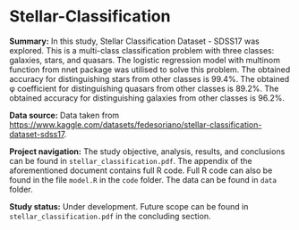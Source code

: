 # Stellar-Classification

**Summary:** In this study, Stellar Classification Dataset - SDSS17 was explored. This is a multi-class classification problem with three classes: galaxies, stars, and quasars. The logistic regression model with multinom function from nnet package was utilised to solve this problem. The obtained accuracy for distinguishing stars from other classes is 99.4%. The obtained φ coefficient for distinguishing quasars from other classes is 89.2%. The obtained accuracy for distinguishing galaxies from other classes is 96.2%.

**Data source:** Data taken from https://www.kaggle.com/datasets/fedesoriano/stellar-classification-dataset-sdss17.

**Project navigation:** The study objective, analysis, results, and conclusions can be found in `stellar_classification.pdf`. The appendix of the aforementioned document contains full R code. Full R code can also be found in the file `model.R` in the `code` folder. The data can be found in `data` folder.

**Study status:** Under development. Future scope can be found in `stellar_classification.pdf` in the concluding section.
